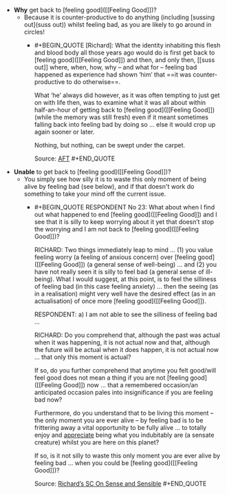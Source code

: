 - **Why** get back to [feeling good]([[Feeling Good]])?
	- Because it is counter-productive to do anything (including [sussing out](suss out)) whilst feeling bad, as you are likely to go around in circles!
		- #+BEGIN_QUOTE
		  [Richard]: What the identity inhabiting this flesh and blood body all those years ago would do is first get back to [feeling good]([[Feeling Good]]) and then, and only then, [[suss out]] where, when, how, why – and what for – feeling bad happened as experience had shown ‘him’ that ==it was counter-productive to do otherwise==.
		  
		  What ‘he’ always did however, as it was often tempting to just get on with life then, was to examine what it was all about within half-an-hour of getting back to [feeling good]([[Feeling Good]]) (while the memory was still fresh) even if it meant sometimes falling back into feeling bad by doing so … else it would crop up again sooner or later.
		  
		  Nothing, but nothing, can be swept under the carpet.
		  
		  Source: [AFT](https://www.actualfreedom.com.au/richard/articles/thismomentofbeingalive.htm)
		  #+END_QUOTE
- **Unable** to get back to [feeling good]([[Feeling Good]])?
	- You simply see how silly it is to waste this only moment of being alive by feeling bad (see below), and if that doesn't work do something to take your mind off the current issue.
		- #+BEGIN_QUOTE
		  RESPONDENT No 23: What about when I find out what happened to end [feeling good]([[Feeling Good]]) and I see that it is silly to keep worrying about it yet that doesn’t stop the worrying and I am not back to [feeling good]([[Feeling Good]])?
		  
		  RICHARD: Two things immediately leap to mind ... (1) you value feeling worry (a feeling of anxious concern) over [feeling good]([[Feeling Good]]) (a general sense of well-being) ... and (2) you have not really seen it is silly to feel bad (a general sense of ill-being). What I would suggest, at this point, is to feel the silliness of feeling bad (in this case feeling anxiety) ... then the seeing (as in a realisation) might very well have the desired effect (as in an actualisation) of once more [feeling good]([[Feeling Good]]).
		  
		  RESPONDENT: a) I am not able to see the silliness of feeling bad ...
		  
		  RICHARD: Do you comprehend that, although the past was actual when it was happening, it is not actual now and that, although the future will be actual when it does happen, it is not actual now ... that only this moment is actual?
		  
		  If so, do you further comprehend that anytime you felt good/will feel good does not mean a thing if you are not [feeling good]([[Feeling Good]]) now ... that a remembered occasion/an anticipated occasion pales into insignificance if you are feeling bad now?
		  
		  Furthermore, do you understand that to be living this moment – the only moment you are ever alive – by feeling bad is to be frittering away a vital opportunity to be fully alive ... to totally enjoy and [appreciate]([[appreciation]]) being what you indubitably are (a sensate creature) whilst you are here on this planet?
		  
		  If so, is it not silly to waste this only moment you are ever alive by feeling bad ... when you could be [feeling good]([[Feeling Good]])?
		  
		  Source: [Richard’s SC On Sense and Sensible](https://www.actualfreedom.com.au/richard/selectedcorrespondence/sc-sense.htm) 
		  #+END_QUOTE